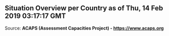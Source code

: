 ## Situation Overview per Country as of Thu, 14 Feb 2019 03:17:17 GMT

Source: **ACAPS (Assessment Capacities Project) - https://www.acaps.org**